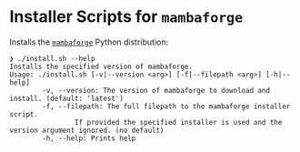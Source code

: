 # Installer Scripts for `mambaforge`


Installs the [`mambaforge`](https://github.com/conda-forge/miniforge/releases) Python distribution:
```
❯ ./install.sh --help
Installs the specified version of mambaforge.
Usage: ./install.sh [-v|--version <arg>] [-f|--filepath <arg>] [-h|--help]
        -v, --version: The version of mambaforge to download and install. (default: 'latest')
        -f, --filepath: The full filepath to the mambaforge installer script.
                If provided the specified installer is used and the version argument ignored. (no default)
        -h, --help: Prints help
```
